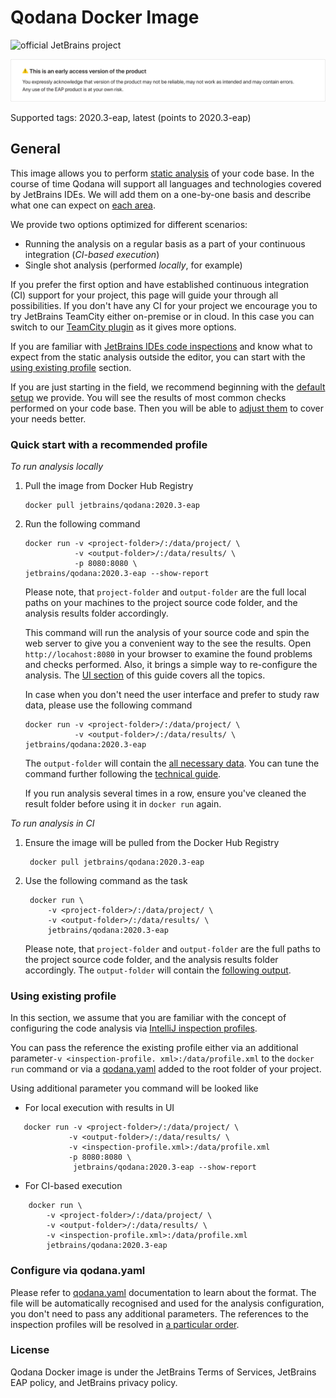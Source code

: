 # Qodana Docker Image

![official JetBrains project](https://jb.gg/badges/official-flat-square.svg)

![EAP](../resources/alert_QD1.png)

Supported tags: 2020.3-eap, latest (points to 2020.3-eap)

## General

This image allows you to perform [static analysis](https://en.wikipedia.org/wiki/Static_program_analysis) of your 
code base. In the course of time Qodana will support all languages and technologies covered by JetBrains IDEs. We will 
add them on a one-by-one basis and describe what one can expect on [each area](../Technologies/README.md). 

We provide two options optimized for different scenarios:
- Running the analysis on a regular basis as a part of your continuous integration (*CI-based execution*)
- Single shot analysis (performed *locally*, for example) 

If you prefer the first option and have established continuous integration (CI) support for your project, this page 
  will guide your through all possibilities. If you don't have any CI for your project we encourage you to try 
  JetBrains TeamCity either on-premise or in cloud. In this case you can switch to our [TeamCity plugin](https://github.com/JetBrains/Qodana/tree/main/TeamCity%20Plugin) as it gives more options. 


If you are familiar with [JetBrains IDEs code inspections](https://www.jetbrains.com/help/idea/code-inspection.html)
and know what to expect from the static analysis outside the editor, you can start with the [using existing profile](README.md#using-existing-profile) section. 


If you are just starting in the field, we recommend beginning with the [default setup](README.md#quick-start-with-recommended-profile) we provide. You will see the 
results of most common checks performed on your code base. Then you will be able to [adjust them](README.md#how-configure) to cover your needs better.


### Quick start with a recommended profile

*To run analysis locally*
1) Pull the image from Docker Hub Registry 
   ```
   docker pull jetbrains/qodana:2020.3-eap
   ```
2) Run the following command
   ```
   docker run -v <project-folder>/:/data/project/ \
              -v <output-folder>/:/data/results/ \
              -p 8080:8080 \
   jetbrains/qodana:2020.3-eap --show-report
   ```
   Please note, that `project-folder` and `output-folder` are the full local paths on your machines to the project 
   source code folder, and the analysis results folder accordingly.
   
   This command will run the analysis of your source code and spin the web server to give you a convenient way to 
   the see the results. Open `http://locahost:8080` in your browser to examine the found problems and checks 
   performed. Also, it brings a simple way to re-configure the analysis. The [UI section](../UI/README.md) of 
   this guide covers all the topics.

   In case when you don't need the user interface and prefer to study raw data, please use the following command 
   ```
   docker run -v <project-folder>/:/data/project/ \
              -v <output-folder>/:/data/results/ \             
   jetbrains/qodana:2020.3-eap 
   ```
   
   The `output-folder` will contain the [all necessary data](../General/output.md#basic-output). 
   You can tune the command further following the [technical guide](techs.md).
   
   If you run analysis several times in a row, ensure you've cleaned the result folder before using 
   it in `docker run` again. 
   

*To run analysis in CI*
1) Ensure the image will be pulled from the Docker Hub Registry
   ```
    docker pull jetbrains/qodana:2020.3-eap
   ```
2) Use the following command as the task
   ```
    docker run \ 
        -v <project-folder>/:/data/project/ \
        -v <output-folder>/:/data/results/ \
        jetbrains/qodana:2020.3-eap
   ```
  
   Please note, that `project-folder` and `output-folder` are the full paths to the project 
   source code folder, and the analysis results folder accordingly. 
   The `output-folder` will contain the [following output](../General/output.md#basic-output).
   

   
### Using existing profile

In this section, we assume that you are familiar with the concept of configuring the code analysis via [IntelliJ 
inspection profiles](https://www.jetbrains.com/help/idea/customizing-profiles.html). 

You can pass the reference the existing profile either via an additional parameter`-v <inspection-profile.
xml>:/data/profile.xml` to the `docker run` command or via a [qodana.yaml](#configure-via-qodanayaml) added to the root folder of your project.

Using additional parameter you command will be looked like
- For local execution with results in UI
 ```
    docker run -v <project-folder>/:/data/project/ \
              -v <output-folder>/:/data/results/ \
              -v <inspection-profile.xml>:/data/profile.xml
              -p 8080:8080 \
               jetbrains/qodana:2020.3-eap --show-report
   ```
- For CI-based execution
```
    docker run \ 
        -v <project-folder>/:/data/project/ \
        -v <output-folder>/:/data/results/ \
        -v <inspection-profile.xml>:/data/profile.xml
        jetbrains/qodana:2020.3-eap
   ```
### Configure via qodana.yaml

Please refer to [qodana.yaml](../General/qodana-yaml.md) documentation to learn about the format. The file will be 
automatically recognised and used for the analysis configuration, you don't need to pass any additional parameters. 
The references to the inspection profiles will be resolved in [a particular order](techs.md#order-of-resolving-profile).

### License
Qodana Docker image is under the JetBrains Terms of Services, JetBrains EAP policy, and JetBrains privacy policy.

